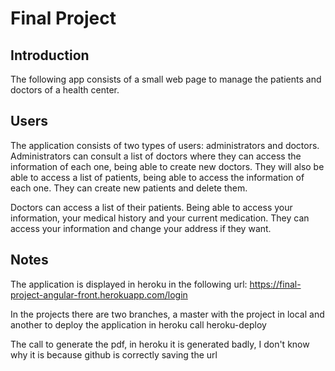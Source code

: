 # Final Project
## Introduction
The following app consists of a small web page to manage the patients and doctors of a health center.

## Users

The application consists of two types of users: administrators and doctors. 
Administrators can consult a list of doctors where they can access the information of each one, 
being able to create new doctors. 
They will also be able to access a list of patients, being able to access the information of each one. 
They can create new patients and delete them.

Doctors can access a list of their patients. Being able to access your information, 
your medical history and your current medication. 
They can access your information and change your address if they want.

## Notes

The application is displayed in heroku in the following url: https://final-project-angular-front.herokuapp.com/login


In the projects there are two branches, a master with the project in local and another to deploy the application in heroku call heroku-deploy

The call to generate the pdf, in heroku it is generated badly, I don't know why it is because github is correctly saving the url

